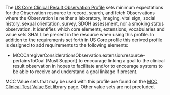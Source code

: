 The [US Core Clinical Result Observation Profile](http://hl7.org/fhir/us/core/STU6.1/StructureDefinition/us-core-observation-clinical-result) sets minimum expectations for the Observation resource to record, search, and fetch Observations where the Observation is neither a laboratory, imaging, vital sign, social history, sexual orientation, survey, SDOH assessment, nor a smoking status observation. It identifies which core elements, extensions, vocabularies and value sets SHALL be present in the resource when using this profile. In addition to the requirements set forth in US Core profile this derived profile is designed to add requirements to the following elements:

* MCCCaregiverConsiderationsObservation.extension:resource-pertainsToGoal (Must Support) to encourage linking a goal to the clinical result observation in hopes to facilitate and/or to encourage systems to be able to receive and understand a goal linkage if present.

MCC Value sets that may be used with this profile are found on the [MCC Clinical Test Value Set ](mcc_clinical_test_value_sets.html) library page. Other value sets are not precluded.
